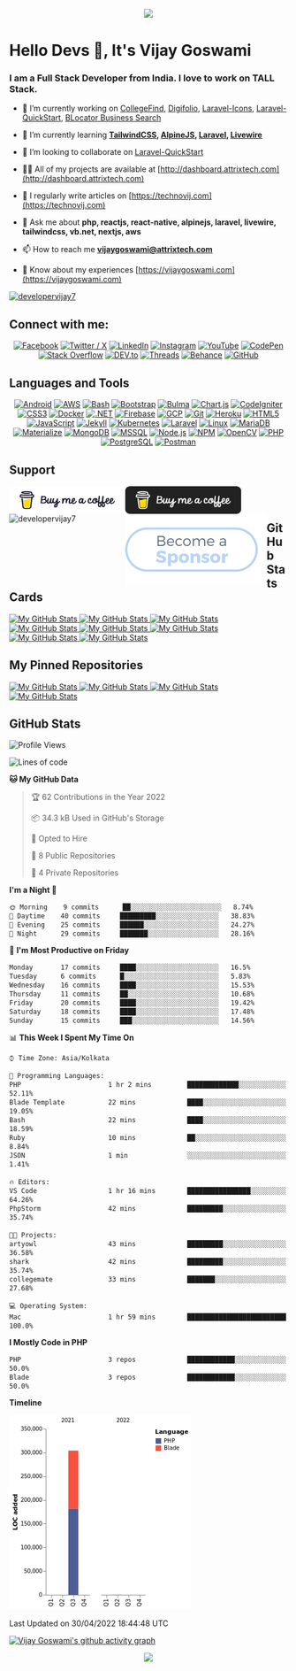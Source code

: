 <p align="center">
    <img src="https://github-profile-trophy.vercel.app/?username=developervijay7&theme=onedark&margin-w=15" />
</p>

# Hello Devs 👋, It's Vijay Goswami

### I am a Full Stack Developer from India. I love to work on TALL Stack.

- 🔭 I’m currently working on [CollegeFind](https://collegefind.in), [Digifolio](https://digifolio.in), [Laravel-Icons](https://laravel-icons.com), [Laravel-QuickStart](https://laravel-quickstart.com), [BLocator Business Search](https://www.blocator.in)

- 🌱 I’m currently learning **[TailwindCSS](), [AlpineJS](), [Laravel](), [Livewire]()**

- 👯 I’m looking to collaborate on [Laravel-QuickStart](https://github.com/attrixtech/laravel-icons)

- 👨‍💻 All of my projects are available at [http://dashboard.attrixtech.com](http://dashboard.attrixtech.com)

- 📝 I regularly write articles on [https://technovij.com](https://technovij.com)

- 💬 Ask me about **php, reactjs, react-native, alpinejs, laravel, livewire, tailwindcss, vb.net, nextjs, aws**

- 📫 How to reach me **vijaygoswami@attrixtech.com**

- 📄 Know about my experiences [https://vijaygoswami.com](https://vijaygoswami.com)

<p>
    <a href="https://twitter.com/developervijay7" target="blank">
    <img src="https://img.shields.io/twitter/follow/developervijay7?logo=twitter&style=for-the-badge" alt="developervijay7" /></a>
</p>

## Connect with me:

<div align="center">

[![Facebook](https://img.shields.io/badge/Facebook-1877F2?style=for-the-badge&logo=facebook&logoColor=white)](https://facebook.com/developervijay)
[![Twitter / X](https://img.shields.io/badge/Twitter%20%2F%20X-000000?style=for-the-badge&logo=x&logoColor=white)](https://x.com/developervijay7)
[![LinkedIn](https://img.shields.io/badge/LinkedIn-0A66C2?style=for-the-badge&logo=linkedin&logoColor=white)](https://www.linkedin.com/in/hexpit/)
[![Instagram](https://img.shields.io/badge/Instagram-E4405F?style=for-the-badge&logo=instagram&logoColor=white)](https://instagram.com/developervijay)
[![YouTube](https://img.shields.io/badge/YouTube-FF0000?style=for-the-badge&logo=youtube&logoColor=white)](https://www.youtube.com/@VijayGoswamiIndia)
[![CodePen](https://img.shields.io/badge/CodePen-000000?style=for-the-badge&logo=codepen&logoColor=white)](https://codepen.io/developervijay7)
[![Stack Overflow](https://img.shields.io/badge/Stack_Overflow-F58025?style=for-the-badge&logo=stackoverflow&logoColor=white)](https://stackoverflow.com/users/developervijay7)
[![DEV.to](https://img.shields.io/badge/DEV.to-0A0A0A?style=for-the-badge&logo=devdotto&logoColor=white)](https://dev.to/developervijay7)
[![Threads](https://img.shields.io/badge/Threads-000000?style=for-the-badge&logo=threads&logoColor=white)](https://www.threads.net/@developervijay)
[![Behance](https://img.shields.io/badge/Behance-1769FF?style=for-the-badge&logo=behance&logoColor=white)](https://www.behance.net/hexpit)
[![GitHub](https://img.shields.io/badge/GitHub-181717?style=for-the-badge&logo=github&logoColor=white)](https://github.com/developervijay7)

</div>



## Languages and Tools

<div align="center">
    
[![Android](https://img.shields.io/badge/Android-3DDC84?style=for-the-badge&logo=android&logoColor=white)](https://developer.android.com)
[![AWS](https://img.shields.io/badge/AWS-232F3E?style=for-the-badge&logo=amazonaws&logoColor=white)](https://aws.amazon.com)
[![Bash](https://img.shields.io/badge/Bash-4EAA25?style=for-the-badge&logo=gnubash&logoColor=white)](https://www.gnu.org/software/bash/)
[![Bootstrap](https://img.shields.io/badge/Bootstrap-7952B3?style=for-the-badge&logo=bootstrap&logoColor=white)](https://getbootstrap.com)
[![Bulma](https://img.shields.io/badge/Bulma-00D1B2?style=for-the-badge&logo=bulma&logoColor=white)](https://bulma.io)
[![Chart.js](https://img.shields.io/badge/Chart.js-FF6384?style=for-the-badge&logo=chartdotjs&logoColor=white)](https://www.chartjs.org)
[![CodeIgniter](https://img.shields.io/badge/CodeIgniter-EF4223?style=for-the-badge&logo=codeigniter&logoColor=white)](https://codeigniter.com)
[![CSS3](https://img.shields.io/badge/CSS3-1572B6?style=for-the-badge&logo=css3&logoColor=white)](https://developer.mozilla.org/en-US/docs/Web/CSS)
[![Docker](https://img.shields.io/badge/Docker-2496ED?style=for-the-badge&logo=docker&logoColor=white)](https://www.docker.com)
[![.NET](https://img.shields.io/badge/.NET-512BD4?style=for-the-badge&logo=dotnet&logoColor=white)](https://dotnet.microsoft.com/)
[![Firebase](https://img.shields.io/badge/Firebase-FFCA28?style=for-the-badge&logo=firebase&logoColor=black)](https://firebase.google.com/)
[![GCP](https://img.shields.io/badge/GCP-4285F4?style=for-the-badge&logo=googlecloud&logoColor=white)](https://cloud.google.com/)
[![Git](https://img.shields.io/badge/Git-F05032?style=for-the-badge&logo=git&logoColor=white)](https://git-scm.com)
[![Heroku](https://img.shields.io/badge/Heroku-430098?style=for-the-badge&logo=heroku&logoColor=white)](https://www.heroku.com/)
[![HTML5](https://img.shields.io/badge/HTML5-E34F26?style=for-the-badge&logo=html5&logoColor=white)](https://developer.mozilla.org/en-US/docs/Web/HTML)
[![JavaScript](https://img.shields.io/badge/JavaScript-F7DF1E?style=for-the-badge&logo=javascript&logoColor=black)](https://developer.mozilla.org/en-US/docs/Web/JavaScript)
[![Jekyll](https://img.shields.io/badge/Jekyll-CC0000?style=for-the-badge&logo=jekyll&logoColor=white)](https://jekyllrb.com)
[![Kubernetes](https://img.shields.io/badge/Kubernetes-326CE5?style=for-the-badge&logo=kubernetes&logoColor=white)](https://kubernetes.io)
[![Laravel](https://img.shields.io/badge/Laravel-FF2D20?style=for-the-badge&logo=laravel&logoColor=white)](https://laravel.com)
[![Linux](https://img.shields.io/badge/Linux-FCC624?style=for-the-badge&logo=linux&logoColor=black)](https://www.linux.org/)
[![MariaDB](https://img.shields.io/badge/MariaDB-003545?style=for-the-badge&logo=mariadb&logoColor=white)](https://mariadb.org/)
[![Materialize](https://img.shields.io/badge/Materialize-EE6E73?style=for-the-badge&logo=materializecss&logoColor=white)](https://materializecss.com/)
[![MongoDB](https://img.shields.io/badge/MongoDB-47A248?style=for-the-badge&logo=mongodb&logoColor=white)](https://www.mongodb.com/)
[![MSSQL](https://img.shields.io/badge/MSSQL-CC2927?style=for-the-badge&logo=microsoft-sql-server&logoColor=white)](https://www.microsoft.com/en-us/sql-server)
[![Node.js](https://img.shields.io/badge/Node.js-339933?style=for-the-badge&logo=node.js&logoColor=white)](https://nodejs.org/)
[![NPM](https://img.shields.io/badge/NPM-CB3837?style=for-the-badge&logo=npm&logoColor=white)](https://www.npmjs.com/)
[![OpenCV](https://img.shields.io/badge/OpenCV-5C3EE8?style=for-the-badge&logo=opencv&logoColor=white)](https://opencv.org/)
[![PHP](https://img.shields.io/badge/PHP-777BB4?style=for-the-badge&logo=php&logoColor=white)](https://www.php.net/)
[![PostgreSQL](https://img.shields.io/badge/PostgreSQL-4169E1?style=for-the-badge&logo=postgresql&logoColor=white)](https://www.postgresql.org/)
[![Postman](https://img.shields.io/badge/Postman-FF6C37?style=for-the-badge&logo=postman&logoColor=white)](https://www.postman.com/)

</div>

## Support

<p>
    <a href="https://www.buymeacoffee.com/hexpit#gh-light-mode-only">
        <img align="left" src="https://raw.githubusercontent.com/developervijay7/developervijay7/main/images/buttons/bmc-white-button.png" height="50" width="210" alt="developervijay7" />
    </a>
    <a  href="https://www.buymeacoffee.com/hexpit#gh-dark-mode-only">
        <img align="left" src="https://raw.githubusercontent.com/developervijay7/developervijay7/main/images/buttons/bmc-black-button.png" height="50" width="210" alt="developervijay7" />
    </a>
    <a href="https://ko-fi.com/hexpit"> 
        <img align="left" src="https://cdn.ko-fi.com/cdn/kofi3.png?v=3" height="50" width="210" alt="developervijay7" />
    </a>
    <a href="https://opencollective.com/hexpit"> 
        <img align="left" src="https://raw.githubusercontent.com/developervijay7/developervijay7/main/images/buttons/become_sponsor-oc.svg" alt="developervijay7" />
    </a>
</p>

<br><br>

## GitHub Stats Cards

<a href="https://github.com/developervijay7#gh-light-mode-only">
 <img src="https://github-readme-streak-stats.herokuapp.com/?user=developervijay7&fire=pink" alt="My GitHub Stats" />
</a>
<a href="https://github.com/developervijay7#gh-dark-mode-only">
 <img src="https://github-readme-streak-stats.herokuapp.com/?user=developervijay7&theme=radical&fire=green" alt="My GitHub Stats" />
</a>

<a href="https://github.com/developervijay7#gh-light-mode-only">
 <img src="https://github-readme-stats.vercel.app/api?username=developervijay7&count_private=true&show_icons=true" alt="My GitHub Stats" />
</a>
<a href="https://github.com/developervijay7#gh-dark-mode-only">
 <img src="https://github-readme-stats.vercel.app/api?username=developervijay7&count_private=true&show_icons=true&theme=radical" alt="My GitHub Stats" />
</a>

<a href="https://github.com/developervijay7#gh-light-mode-only">
 <img src="https://github-readme-stats.vercel.app/api/top-langs?username=developervijay7&show_icons=true&langs_count=10&layout=compact" alt="My GitHub Stats" />
</a>
<a href="https://github.com/developervijay7#gh-dark-mode-only">
 <img src="https://github-readme-stats.vercel.app/api/top-langs?username=developervijay7&show_icons=true&langs_count=10&layout=compact&theme=radical" alt="My GitHub Stats" />
</a>

<a href="https://github.com/developervijay7#gh-light-mode-only">
 <img src="https://github-readme-stats.vercel.app/api/wakatime?username=hexpit" alt="My GitHub Stats" />
</a>
<a href="https://github.com/developervijay7#gh-dark-mode-only">
 <img src="https://github-readme-stats.vercel.app/api/wakatime?username=hexpit&theme=radical" alt="My GitHub Stats" />
</a>

## My Pinned Repositories

<a href="https://github.com/developervijay7#gh-light-mode-only">
 <img src="https://github-readme-stats.vercel.app/api/pin/?username=developervijay7&repo=laravel-quickstart&show_owner=true" alt="My GitHub Stats" />
</a>
<a href="https://github.com/developervijay7#gh-dark-mode-only">
 <img src="https://github-readme-stats.vercel.app/api/pin/?username=developervijay7&repo=laravel-quickstart&show_owner=true&theme=radical" alt="My GitHub Stats" />
</a>

<a href="https://github.com/developervijay7#gh-light-mode-only">
 <img src="https://github-readme-stats.vercel.app/api/pin/?username=attrixtech&repo=laravel-icons&show_owner=true" alt="My GitHub Stats" />
</a>
<a href="https://github.com/developervijay7#gh-dark-mode-only">
 <img src="https://github-readme-stats.vercel.app/api/pin/?username=attrixtech&repo=laravel-icons&show_owner=true&theme=radical" alt="My GitHub Stats" />
</a>


## GitHub Stats

<!--START_SECTION:waka-->
![Profile Views](http://img.shields.io/badge/Profile%20Views-4-blue)

![Lines of code](https://img.shields.io/badge/From%20Hello%20World%20I%27ve%20Written-304%20Thousand%20lines%20of%20code-blue)

**🐱 My GitHub Data** 

> 🏆 62 Contributions in the Year 2022
 > 
> 📦 34.3 kB Used in GitHub's Storage 
 > 
> 💼 Opted to Hire
 > 
> 📜 8 Public Repositories 
 > 
> 🔑 4 Private Repositories  
 > 
**I'm a Night 🦉** 

```text
🌞 Morning    9 commits      ██░░░░░░░░░░░░░░░░░░░░░░░   8.74% 
🌆 Daytime    40 commits     █████████░░░░░░░░░░░░░░░░   38.83% 
🌃 Evening    25 commits     ██████░░░░░░░░░░░░░░░░░░░   24.27% 
🌙 Night      29 commits     ███████░░░░░░░░░░░░░░░░░░   28.16%

```
📅 **I'm Most Productive on Friday** 

```text
Monday       17 commits     ████░░░░░░░░░░░░░░░░░░░░░   16.5% 
Tuesday      6 commits      █░░░░░░░░░░░░░░░░░░░░░░░░   5.83% 
Wednesday    16 commits     ████░░░░░░░░░░░░░░░░░░░░░   15.53% 
Thursday     11 commits     ██░░░░░░░░░░░░░░░░░░░░░░░   10.68% 
Friday       20 commits     ████░░░░░░░░░░░░░░░░░░░░░   19.42% 
Saturday     18 commits     ████░░░░░░░░░░░░░░░░░░░░░   17.48% 
Sunday       15 commits     ███░░░░░░░░░░░░░░░░░░░░░░   14.56%

```


📊 **This Week I Spent My Time On** 

```text
⌚︎ Time Zone: Asia/Kolkata

💬 Programming Languages: 
PHP                      1 hr 2 mins         █████████████░░░░░░░░░░░░   52.11% 
Blade Template           22 mins             ████░░░░░░░░░░░░░░░░░░░░░   19.05% 
Bash                     22 mins             ████░░░░░░░░░░░░░░░░░░░░░   18.59% 
Ruby                     10 mins             ██░░░░░░░░░░░░░░░░░░░░░░░   8.84% 
JSON                     1 min               ░░░░░░░░░░░░░░░░░░░░░░░░░   1.41%

🔥 Editors: 
VS Code                  1 hr 16 mins        ████████████████░░░░░░░░░   64.26% 
PhpStorm                 42 mins             █████████░░░░░░░░░░░░░░░░   35.74%

🐱‍💻 Projects: 
artyowl                  43 mins             █████████░░░░░░░░░░░░░░░░   36.58% 
shark                    42 mins             █████████░░░░░░░░░░░░░░░░   35.74% 
collegemate              33 mins             ███████░░░░░░░░░░░░░░░░░░   27.68%

💻 Operating System: 
Mac                      1 hr 59 mins        █████████████████████████   100.0%

```

**I Mostly Code in PHP** 

```text
PHP                      3 repos             ████████████░░░░░░░░░░░░░   50.0% 
Blade                    3 repos             ████████████░░░░░░░░░░░░░   50.0%

```


**Timeline**

![Chart not found](https://raw.githubusercontent.com/developervijay7/developervijay7/main/charts/bar_graph.png) 


 Last Updated on 30/04/2022 18:44:48 UTC
<!--END_SECTION:waka-->

[![Vijay Goswami's github activity graph](https://activity-graph.herokuapp.com/graph?username=developervijay7&theme=dracula)](https://github.com/developervijay7/github-readme-activity-graph)

<p align="center">
  <img src="https://capsule-render.vercel.app/api?type=waving&color=gradient&height=60&section=footer"/>
</p>


<!-- Security scan triggered at 2025-09-02 00:16:16 -->

<!-- Security scan triggered at 2025-09-09 05:26:23 -->

<!-- Security scan triggered at 2025-09-28 15:29:05 -->

